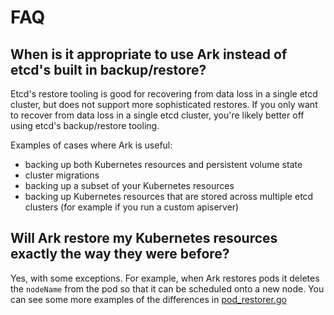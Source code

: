 # FAQ

## When is it appropriate to use Ark instead of etcd's built in backup/restore?

Etcd's restore tooling is good for recovering from data loss in a single etcd cluster, but does not
support more sophisticated restores. If you only want to recover from data loss in a single etcd
cluster, you're likely better off using etcd's backup/restore tooling.

Examples of cases where Ark is useful:

* backing up both Kubernetes resources and persistent volume state
* cluster migrations
* backing up a subset of your Kubernetes resources
* backing up Kubernetes resources that are stored across multiple etcd clusters (for example if you
  run a custom apiserver)

## Will Ark restore my Kubernetes resources exactly the way they were before?

Yes, with some exceptions. For example, when Ark restores pods it deletes the `nodeName` from the
pod so that it can be scheduled onto a new node. You can see some more examples of the differences
in [pod_restorer.go](https://github.com/heptio/ark/blob/master/pkg/restore/restorers/pod_restorer.go)
